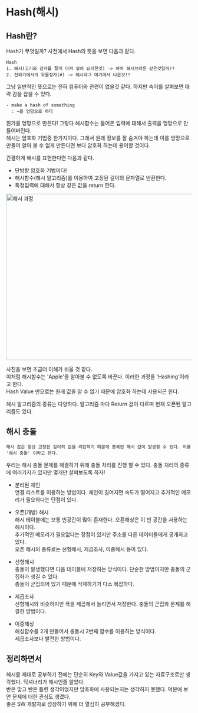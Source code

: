 # Hash(해시)

## Hash란?

Hash가 무엇일까? 사전에서 Hash의 뜻을 보면 다음과 같다.   
    
    Hash
    1. 해시(고기와 감자를 잘게 다져 섞어 요리한것) -> 아마 해시브라운 같은것일까??
    2. 전화기에서의 우물정자(#) -> 해시테그 여기에서 나온것!!

그냥 일반적인 뜻으로는 전혀 컴퓨터와 관련이 없을것 같다. 하지만 숙어를 살펴보면 대략 감을 잡을 수 있다. 

    - make a hash of something
      : ~를 엉망으로 하다

뭔가를 엉망으로 만든다! 그렇다 해시함수는 들어온 입력에 대해서 출력을 엉망으로 만들어버린다.   
해시는 암호화 기법중 한가지이다. 그래서 원래 정보를 잘 숨겨야 하는데 이를 엉망으로 만들어 알아 볼 수 없게 만든다면 보다 암호화 하는데 용이할 것이다.  

간결하게 해시를 표현한다면 다음과 같다.   

- 단방향 암호화 기법이다!
- 해시함수(해시 알고리즘)를 이용하여 고정된 길이의 문자열로 반환한다.
- 특정입력에 대해서 항상 같은 값을 return 한다. 

<img src="https://user-images.githubusercontent.com/44546283/89482036-011df300-d7d4-11ea-8b4e-326db7b2c1ff.png" width="600px" height="450px" title="해시 과정" >

사진을 보면 조금더 이해가 쉬울 것 같다.   
이처럼 해시함수는 'Apple'을 알아볼 수 없도록 바꾼다. 이러한 과정을 'Hashing'이라고 한다.   
Hash Value 만으로는 원래 값을 알 수 없기 때문에 암호화 하는데 사용되곤 한다. 

해시 알고리즘의 종류는 다양하다. 알고리즘 마다 Return 겂이 다르며 현재 오픈된 알고리즘도 있다.   


## 해시 충돌

    해시 값은 항상 고정된 길이의 값을 리턴하기 때문에 중복된 해시 값이 발생할 수 있다. 이를 '해시 충돌' 이라고 한다.

우리는 해시 충돌 문제를 해결하기 위해 충돌 처리를 진행 할 수 있다.
충돌 처리의 종류에 여러가지가 있지만 몇개만 살펴보도록 하자!

- 분리된 체인    
    연결 리스트를 이용하는 방법이다. 체인이 길어지면 속도가 떨어지고 추가적인 메모리가 필요하다는 단점이 있다.

- 오픈(개방) 해시   
    해시 테이블에는 보통 빈공간이 많이 존재한다. 오픈해싱은 이 빈 공간을 사용하는 해시이다.  
    추가적인 메모리가 필요없다는 장점이 있지만 주소를 다른 데이터들에게 공개하고 있다.  
    오픈 해시의 종류로는 선형해시, 제곱조사, 이중해시 등이 있다. 

- 선형해시   
    충돌이 발생했다면 다음 테이블에 저장하는 방식이다. 단순한 방법이지만 충돌의 군집화가 생길 수 있다.  
    총돌이 군집되어 있기 때문에 삭제하기가 다소 복잡하다.   

- 제곱조사   
    선형해시와 비슷하지만 폭을 제곱해서 늘리면서 저장한다.  충돌의 군집화 문제를 해결한 방법이다. 

- 이중해싱   
    해싱함수를 2개 만들어서 충돌시 2번째 함수를 이용하는 방식이다.  
    제곱조사보다 발전한 방법이다.


## 정리하면서  
해시를 제대로 공부하기 전에는 단순히 Key와 Value값을 가지고 있는 자료구조로만 생각했다. 딕셔너리가 해시인줄 알았다.  
반은 맞고 반은 틀린 생각이었지만 암호화에 사용되는지는 생각하지 못했다. 덕분에 보안 문제에 대한 관심도 생겼다.  
좋은 SW 개발자로 성장하기 위해 더 열심히 공부해겠다.  
